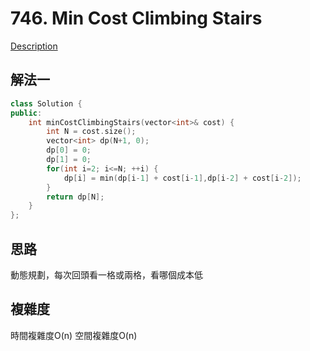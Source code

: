 # 746. Min Cost Climbing Stairs

[Description](https://leetcode.com/problems/min-cost-climbing-stairs/description/)

## 解法一
```C++
class Solution {
public:
    int minCostClimbingStairs(vector<int>& cost) {
        int N = cost.size();
        vector<int> dp(N+1, 0);
        dp[0] = 0;
        dp[1] = 0;
        for(int i=2; i<=N; ++i) {
            dp[i] = min(dp[i-1] + cost[i-1],dp[i-2] + cost[i-2]);
        }
        return dp[N];
    }
};
```

## 思路
動態規劃，每次回頭看一格或兩格，看哪個成本低

## 複雜度
時間複雜度O(n)
空間複雜度O(n)
